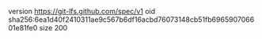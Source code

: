 version https://git-lfs.github.com/spec/v1
oid sha256:6ea1d40f2410311ae9c567b6df16acbd76073148cb51fb696590706601e81fe0
size 200
